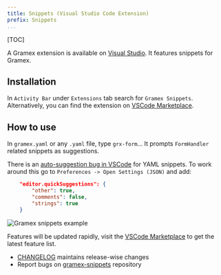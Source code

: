 ```yaml
---
title: Snippets (Visual Studio Code Extension)
prefix: Snippets
...
```


[TOC]

A Gramex extension is available on [Visual Studio](https://code.visualstudio.com/). It features snippets for Gramex.

## Installation

In `Activity Bar` under `Extensions` tab search for `Gramex Snippets`. Alternatively, you can find the extension on [VSCode Marketplace](https://marketplace.visualstudio.com/items?itemName=gramener.gramexsnippets).

## How to use

In `gramex.yaml` or any `.yaml` file, type `grx-form`... It prompts `FormHandler` related snippets as suggestions.

There is an [auto-suggestion bug in VSCode](https://github.com/Microsoft/vscode/issues/27095) for YAML snippets. To work around this go to `Preferences -> Open Settings (JSON)` and add:

```JSON
    "editor.quickSuggestions": {
        "other": true,
        "comments": false,
        "strings": true
    }
```

![Gramex snippets example](gramex-snippets.gif)

Features will be updated rapidly, visit the [VSCode Marketplace](https://marketplace.visualstudio.com/items?itemName=gramener.gramexsnippets) to get the latest feature list.

- [CHANGELOG](https://github.com/gramener/gramex-snippets/blob/master/CHANGELOG.md) maintains release-wise changes
- Report bugs on [gramex-snippets](https://github.com/gramener/gramex-snippets/issues) repository
